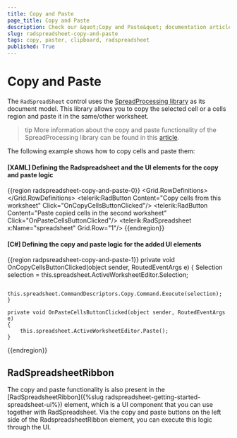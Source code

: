 ```yaml
---
title: Copy and Paste
page_title: Copy and Paste
description: Check our &quot;Copy and Paste&quot; documentation article for the RadSpreadsheet control.
slug: radspreadsheet-copy-and-paste
tags: copy, paster, clipboard, radspreadsheet
published: True
---
```


# Copy and Paste

The `RadSpreadSheet` control uses the [SpreadProcessing library](https://docs.telerik.com/devtools/document-processing/libraries/radspreadprocessing/overview) as its document model. This library allows you to copy the selected cell or a cells region and paste it in the same/other worksheet.

>tip More information about the copy and paste functionality of the SpreadProcessing library can be found in this [article](https://docs.telerik.com/devtools/document-processing/libraries/radspreadprocessing/features/clipboard-support).

The following example shows how to copy cells and paste them:

#### __[XAML] Defining the Radspreadsheet and the UI elements for the copy and paste logic__
{{region radspreadsheet-copy-and-paste-0}}
    <Grid>
        <Grid.RowDefinitions>
            <RowDefinition Height="Auto"/>
            <RowDefinition Height="*"/>
        </Grid.RowDefinitions>
        <StackPanel Orientation="Horizontal">
            <telerik:RadButton Content="Copy cells from this worksheet"
                               Click="OnCopyCellsButtonClicked"/>
            <telerik:RadButton Content="Paste copied cells in the second worksheet"
                               Click="OnPasteCellsButtonClicked"/>
        </StackPanel>
        <telerik:RadSpreadsheet x:Name="spreadsheet" Grid.Row="1"/>
    </Grid>
{{endregion}}

#### __[C#] Defining the copy and paste logic for the added UI elements__
{{region radpsreadsheet-copy-and-paste-1}}
    private void OnCopyCellsButtonClicked(object sender, RoutedEventArgs e)
    {
        Selection selection = this.spreadsheet.ActiveWorksheetEditor.Selection;
    
        this.spreadsheet.CommandDescriptors.Copy.Command.Execute(selection);
    }
    
    private void OnPasteCellsButtonClicked(object sender, RoutedEventArgs e)
    {
        this.spreadsheet.ActiveWorksheetEditor.Paste();
    }
{{endregion}}

## RadSpreadsheetRibbon

The copy and paste functionality is also present in the [RadSpreadsheetRibbon]({%slug radspreadsheet-getting-started-spreadsheet-ui%}) element, which is a UI component that you can use together with RadSpreadsheet. Via the copy and paste buttons on the left side of the RadspreadsheetRibbon element, you can execute this logic through the UI.